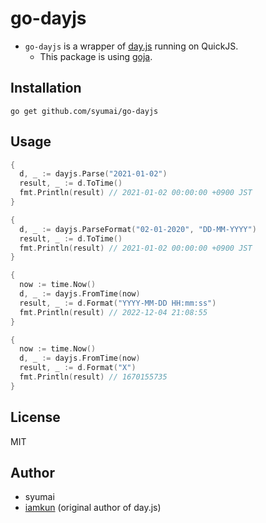 # go-dayjs

* `go-dayjs` is a wrapper of [day.js](https://day.js.org/) running on QuickJS.
  - This package is using [goja](https://github.com/dop251/goja).

## Installation

```
go get github.com/syumai/go-dayjs
```

## Usage

```go
{
  d, _ := dayjs.Parse("2021-01-02")
  result, _ := d.ToTime()
  fmt.Println(result) // 2021-01-02 00:00:00 +0900 JST
}

{
  d, _ := dayjs.ParseFormat("02-01-2020", "DD-MM-YYYY")
  result, _ := d.ToTime()
  fmt.Println(result) // 2021-01-02 00:00:00 +0900 JST
}

{
  now := time.Now()
  d, _ := dayjs.FromTime(now)
  result, _ := d.Format("YYYY-MM-DD HH:mm:ss")
  fmt.Println(result) // 2022-12-04 21:08:55
}

{
  now := time.Now()
  d, _ := dayjs.FromTime(now)
  result, _ := d.Format("X")
  fmt.Println(result) // 1670155735
}
```

## License

MIT

## Author

* syumai
* [iamkun](https://github.com/iamkun) (original author of day.js)
